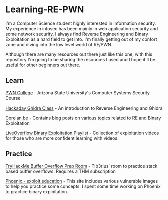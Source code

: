 # Learning-RE-PWN

I'm a Computer Science student highly interested in information security. My experience in infosec has been mainly in web application security and some network security. I always find Reverse Engineering and Binary Exploitation as a hard field to get into. I'm finally getting out of my confort zone and diving into the low level world of RE/PWN.

Although there are many resources out there just like this one, with this repository I'm going to be sharing the resources I used and I hope it'll be useful for other beginners out there. 

## Learn

[PWN College](pwn.college) - Arizona State University's Computer Systems Security Course

[Hackaday Ghidra Class](https://hackaday.io/project/172292-introduction-to-reverse-engineering-with-ghidra) - An introduction to Reverse Engineering and Ghidra

[Corelan.be](https://www.corelan.be/) - Contains blog posts on various topics related to RE and Binary Exploitation

[LiveOverflow Binary Exploitation Playlist](https://www.youtube.com/playlist?list=PLhixgUqwRTjxglIswKp9mpkfPNfHkzyeN) - Collection of exploitation videos for those who are more confident learning with videos.

## Practice

[TryHackMe Buffer Overflow Prep Room](https://tryhackme.com/room/bufferoverflowprep) - Tib3rius' room to practice stack based buffer overflows. Requires a THM subscription

[Phoenix - exploit.education](https://exploit.education/) - This site includes various vulnerable images to help you practice some concepts. I spent some time working on Phoenix to practice binary exploitation.
